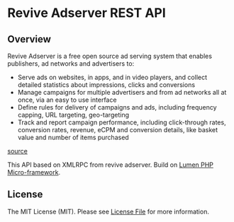 # Revive Adserver REST API

## Overview
Revive Adserver is a free open source ad serving system that enables publishers, ad networks and advertisers to:

- Serve ads on websites, in apps, and in video players, and collect detailed statistics about impressions, clicks and conversions
- Manage campaigns for multiple advertisers and from ad networks all at once, via an easy to use interface
- Define rules for delivery of campaigns and ads, including frequency capping, URL targeting, geo-targeting
- Track and report campaign performance, including click-through rates, conversion rates, revenue, eCPM and conversion details, like basket value and number of items purchased

[source](http://www.revive-adserver.com/)

This API based on XMLRPC from revive adserver. Build on [Lumen PHP Micro-framework](http://lumen.laravel.com/).

## License
The MIT License (MIT). Please see [License File](LICENSE.md) for more information.

